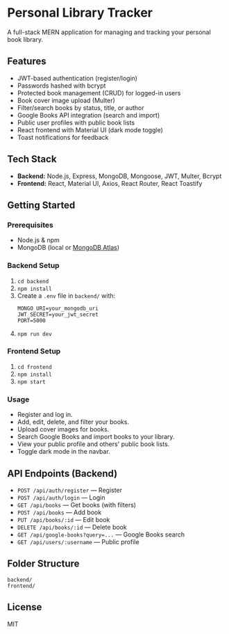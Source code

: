 # Personal Library Tracker

A full-stack MERN application for managing and tracking your personal book library.

## Features

- JWT-based authentication (register/login)
- Passwords hashed with bcrypt
- Protected book management (CRUD) for logged-in users
- Book cover image upload (Multer)
- Filter/search books by status, title, or author
- Google Books API integration (search and import)
- Public user profiles with public book lists
- React frontend with Material UI (dark mode toggle)
- Toast notifications for feedback

## Tech Stack
- **Backend:** Node.js, Express, MongoDB, Mongoose, JWT, Multer, Bcrypt
- **Frontend:** React, Material UI, Axios, React Router, React Toastify

## Getting Started

### Prerequisites
- Node.js & npm
- MongoDB (local or [MongoDB Atlas](https://www.mongodb.com/cloud/atlas))

### Backend Setup
1. `cd backend`
2. `npm install`
3. Create a `.env` file in `backend/` with:
   ```env
   MONGO_URI=your_mongodb_uri
   JWT_SECRET=your_jwt_secret
   PORT=5000
   ```
4. `npm run dev`

### Frontend Setup
1. `cd frontend`
2. `npm install`
3. `npm start`

### Usage
- Register and log in.
- Add, edit, delete, and filter your books.
- Upload cover images for books.
- Search Google Books and import books to your library.
- View your public profile and others' public book lists.
- Toggle dark mode in the navbar.

## API Endpoints (Backend)
- `POST /api/auth/register` — Register
- `POST /api/auth/login` — Login
- `GET /api/books` — Get books (with filters)
- `POST /api/books` — Add book
- `PUT /api/books/:id` — Edit book
- `DELETE /api/books/:id` — Delete book
- `GET /api/google-books?query=...` — Google Books search
- `GET /api/users/:username` — Public profile

## Folder Structure
```
backend/
frontend/
```

## License
MIT 